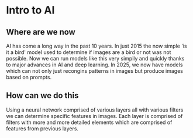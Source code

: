 # Intro to AI
## Where are we now
AI has come a long way in the past 10 years. In just 2015 the now simple 'is it a bird' model used to determine if images are a bird or not was not possible. 
Now we can run models like this very simpily and quickly thanks to major advances in AI and deep learning. In 2025, we now have models which can not only just recongins patterns in images but produce images based on prompts.

## How can we do this
Using a neural network comprised of various layers all with various filters we can determine specific features in images. Each layer is comprised of filters with more and more detailed elements which are comprised of features from previous layers. 
